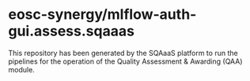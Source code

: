 <!--
SPDX-FileCopyrightText: Copyright contributors to the Software Quality Assurance as a Service (SQAaaS) project <sqaaas@ibergrid.eu>

SPDX-License-Identifier: GPL-3.0-only
-->

# eosc-synergy/mlflow-auth-gui.assess.sqaaas
This repository has been generated by the SQAaaS platform to run the pipelines
for the operation of the
Quality Assessment & Awarding (QAA)
module.